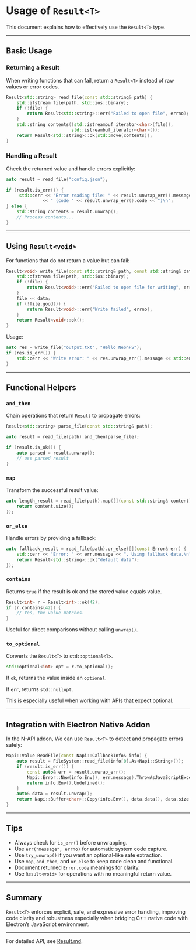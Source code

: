 # Usage of `Result<T>`

This document explains how to effectively use the `Result<T>` type.

---

## Basic Usage

### Returning a Result

When writing functions that can fail, return a `Result<T>` instead of raw values or error codes.

```cpp
Result<std::string> read_file(const std::string& path) {
    std::ifstream file(path, std::ios::binary);
    if (!file) {
        return Result<std::string>::err("Failed to open file", errno);
    }
    std::string contents((std::istreambuf_iterator<char>(file)),
                         std::istreambuf_iterator<char>());
    return Result<std::string>::ok(std::move(contents));
}
````

### Handling a Result

Check the returned value and handle errors explicitly:

```cpp
auto result = read_file("config.json");

if (result.is_err()) {
     std::cerr << "Error reading file: " << result.unwrap_err().message
              << " (code " << result.unwrap_err().code << ")\n";
} else {
    std::string contents = result.unwrap();
    // Process contents...
}
```

---

## Using `Result<void>`

For functions that do not return a value but can fail:

```cpp
Result<void> write_file(const std::string& path, const std::string& data) {
    std::ofstream file(path, std::ios::binary);
    if (!file) {
        return Result<void>::err("Failed to open file for writing", errno);
    }
    file << data;
    if (!file.good()) {
        return Result<void>::err("Write failed", errno);
    }
    return Result<void>::ok();
}
```

Usage:

```cpp
auto res = write_file("output.txt", "Hello NeonFS");
if (res.is_err()) {
    std::cerr << "Write error: " << res.unwrap_err().message << std::endl;
}
```

---

## Functional Helpers

### `and_then`

Chain operations that return `Result` to propagate errors:

```cpp
Result<std::string> parse_file(const std::string& path);

auto result = read_file(path).and_then(parse_file);

if (result.is_ok()) {
    auto parsed = result.unwrap();
    // use parsed result
}
```

### `map`

Transform the successful result value:

```cpp
auto length_result = read_file(path).map([](const std::string& content) {
    return content.size();
});
```

### `or_else`

Handle errors by providing a fallback:

```cpp
auto fallback_result = read_file(path).or_else([](const Error& err) {
    std::cerr << "Error: " << err.message << ". Using fallback data.\n";
    return Result<std::string>::ok("default data");
});
```

### `contains`

Returns `true` if the result is ok and the stored value equals value.

```cpp
Result<int> r = Result<int>::ok(42);
if (r.contains(42)) {
    // Yes, the value matches.
}
```

Useful for direct comparisons without calling `unwrap()`.

### `to_optional`

Converts the `Result<T>` to `std::optional<T>`.

```cpp
std::optional<int> opt = r.to_optional();
```

If `ok`, returns the value inside an `optional`.

If `err`, returns `std::nullopt`.

This is especially useful when working with APIs that expect optional.

---

## Integration with Electron Native Addon

In the N-API addon, We can use `Result<T>` to detect and propagate errors safely:

```cpp
Napi::Value ReadFile(const Napi::CallbackInfo& info) {
    auto result = FileSystem::read_file(info[0].As<Napi::String>());
    if (result.is_err()) {
        const auto& err = result.unwrap_err();
        Napi::Error::New(info.Env(), err.message).ThrowAsJavaScriptException();
        return info.Env().Undefined();
    }
    auto& data = result.unwrap();
    return Napi::Buffer<char>::Copy(info.Env(), data.data(), data.size());
}
```

---

## Tips

* Always check for `is_err()` before unwrapping.
* Use `err("message", errno)` for automatic system code capture.
* Use `try_unwrap()` if you want an optional-like safe extraction.
* Use `map`, `and_then`, and `or_else` to keep code clean and functional.
* Document returned `Error.code` meanings for clarity.
* Use `Result<void>` for operations with no meaningful return value.

---

## Summary

`Result<T>` enforces explicit, safe, and expressive error handling, improving code clarity and robustness especially when bridging C++ native code with Electron’s JavaScript environment.

---

For detailed API, see [Result.md](Result.md).
